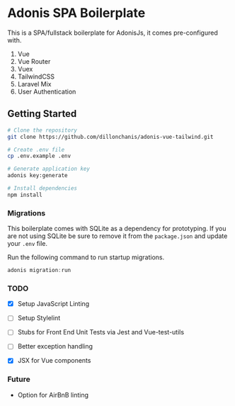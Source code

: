 # Adonis SPA Boilerplate

This is a SPA/fullstack boilerplate for AdonisJs, it comes pre-configured with.

1. Vue
2. Vue Router
3. Vuex
4. TailwindCSS
5. Laravel Mix
6. User Authentication

## Getting Started

```bash
# Clone the repository
git clone https://github.com/dillonchanis/adonis-vue-tailwind.git

# Create .env file 
cp .env.example .env

# Generate application key
adonis key:generate

# Install dependencies
npm install
```


### Migrations

This boilerplate comes with SQLite as a dependency for prototyping. If you are not using SQLite be sure to remove it from the `package.json` and update your `.env` file.



Run the following command to run startup migrations.

```js
adonis migration:run
```

### TODO

- [X] Setup JavaScript Linting
- [ ] Setup Stylelint
- [ ] Stubs for Front End Unit Tests via Jest and Vue-test-utils
- [ ] Better exception handling
- [X] JSX for Vue components


### Future

- Option for AirBnB linting
